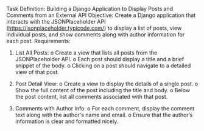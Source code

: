 Task Definition: Building a Django Application to Display Posts and Comments
from an External API
Objective:
Create a Django application that interacts with the JSONPlaceholder API
(https://jsonplaceholder.typicode.com/) to display a list of posts, view
individual posts, and show comments along with author information for each
post.
Requirements:
1. List All Posts:
o Create a view that lists all posts from the JSONPlaceholder API.
o Each post should display a title and a brief snippet of the body.
o Clicking on a post should navigate to a detailed view of that post.
2. Post Detail View:
o Create a view to display the details of a single post.
o Show the full content of the post including the title and body.
o Below the post content, list all comments associated with that
post.

3. Comments with Author Info:
o For each comment, display the comment text along with the
author&#39;s name and email.
o Ensure that the author’s information is clear and formatted nicely.
